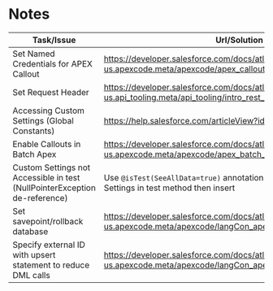 # Notes
Task/Issue|Url/Solution|
---|---|
Set Named Credentials for APEX Callout|https://developer.salesforce.com/docs/atlas.en-us.apexcode.meta/apexcode/apex_callouts_named_credentials.htm
Set Request Header|https://developer.salesforce.com/docs/atlas.en-us.api_tooling.meta/api_tooling/intro_rest_header_examples.htm
Accessing Custom Settings (Global Constants)|https://help.salesforce.com/articleView?id=cs_accessing.htm
Enable Callouts in Batch Apex|https://developer.salesforce.com/docs/atlas.en-us.apexcode.meta/apexcode/apex_batch_interface.htm
Custom Settings not Accessible in test (NullPointerException de-reference)|Use `@isTest(SeeAllData=true)` annotation or create a new Custom Settings in test method then insert
Set savepoint/rollback database|https://developer.salesforce.com/docs/atlas.en-us.apexcode.meta/apexcode/langCon_apex_transaction_control.htm
Specify external ID with upsert statement to reduce DML calls|https://developer.salesforce.com/docs/atlas.en-us.apexcode.meta/apexcode/langCon_apex_dml_examples_upsert.htm
